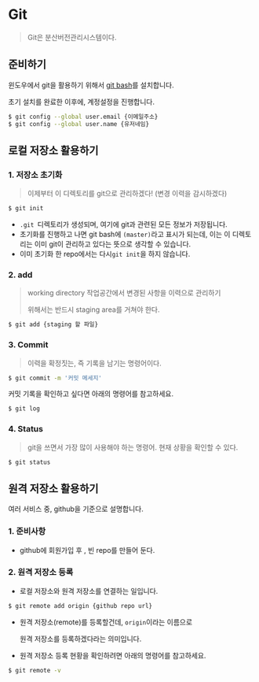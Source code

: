 # Git

> Git은 분산버전관리시스템이다.



## 준비하기

윈도우에서 git을 활용하기 위해서 [git bash](https://git-scm.com/downloads)를 설치합니다.

초기 설치를 완료한 이후에, 계정설정을 진행합니다.

```sh
$ git config --global user.email {이메일주소}
$ git config --global user.name {유저네임}
```



## 로컬 저장소 활용하기

### 1. 저장소 초기화

> 이제부터 이 디렉토리를 git으로 관리하겠다! (변경 이력을 감시하겠다)

```sh
$ git init
```

- `.git `디렉토리가 생성되며, 여기에 git과 관련된 모든 정보가 저장됩니다.
- 초기화를 진행하고 나면 git bash에 `(master)`라고 표시가 되는데, 
  이는 이 디렉토리는 이미 git이 관리하고 있다는 뜻으로 생각할 수 있습니다.
- 이미 초기화 한 repo에서는 다시`git init`을 하지 않습니다.

### 2. add

> working directory 작업공간에서 변경된 사항을 이력으로 관리하기 
>
> 위해서는 반드시 staging area를 거쳐야 한다.

```sh
$ git add {staging 할 파일}
```



### 3. Commit

> 이력을 확정짓는, 즉 기록을 남기는 명령어이다.

``````sh
$ git commit -m '커밋 메세지'
``````

커밋 기록을 확인하고 싶다면 아래의 명령어를 참고하세요.

```sh
$ git log
```



### 4. Status

> git을 쓰면서 가장 많이 사용해야 하는 명령어. 현재 상황을 확인할 수 있다.

```sh
$ git status
```



## 원격 저장소 활용하기

여러 서비스 중, github을 기준으로 설명합니다.

### 1. 준비사항

- github에 회원가입 후 , 빈 repo를 만들어 둔다.

### 2. 원격 저장소 등록

- 로컬 저장소와 원격 저장소를 연결하는 일입니다.

```sh
$ git remote add origin {github repo url}
```

- 원격 저장소(remote)를 등록할건데, `origin`이라는 이름으로 

  원격 저장소를 등록하겠다라는 의미입니다.

- 원격 저장소 등록 현황을 확인하려면 아래의 명령어를 참고하세요.

```sh
$ git remote -v
```





